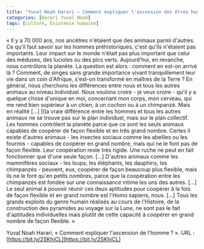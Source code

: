 ```yaml
---
title: "Yuval Noah Harari – Comment expliquer l'ascension des êtres humains ?"
categories: [Harari Yuval Noah]
tags: [Culture, Existence humaine]
---
```


« Il y a 70 000 ans, nos ancêtres n'étaient que des animaux parmi d'autres. Ce qu'il faut savoir sur les hommes préhistoriques, c'est qu'ils n'étaient pas importants. Leur impact sur le monde n'était pas plus important que celui des méduses, des lucioles ou des pics verts. Aujourd'hui, en revanche, nous contrôlons la planète. La question est alors : comment en est-on arrivé là ? Comment, de singes sans grande importance vivant tranquillement leur vie dans un coin d'Afrique, s'est-on transformé en maîtres de la Terre ?  En général, nous cherchons les différences entre nous et tous les autres animaux au niveau individuel. Nous voulons croire - je veux croire - qu'il y a quelque chose d'unique en moi, concernant mon corps, mon cerveau, qui me rend bien supérieur à un chien, à un cochon ou à un chimpanzé. Mais en réalité […] [l]a vraie différence entre les hommes et tous les autres animaux ne se trouve pas sur le plan individuel, mais sur le plan collectif. Les hommes contrôlent la planète parce que ce sont les seuls animaux capables de coopérer de façon flexible et en très grand nombre. Certes il existe d'autres animaux - les insectes sociaux comme les abeilles ou les fourmis - capables de coopérer en grand nombre, mais qui ne le font pas de façon flexible. Leur coopération reste très rigide. Une ruche ne peut en fait fonctionner que d'une seule façon. […] D'autres animaux comme les mammifères sociaux - les loups, les éléphants, les dauphins, les chimpanzés - peuvent, eux, coopérer de façon beaucoup plus flexible, mais ils ne le font qu'en petits nombres, parce que la coopération entre les chimpanzés est fondée sur une connaissance intime les uns des autres. […] Le seul animal à pouvoir réunir ces deux aptitudes pour coopérer à la fois de façon flexible et en grand nombre est l'Homo sapiens, nous. […] Tous les grands exploits du genre humain réalisés au cours de l'Histoire, de la construction des pyramides au voyage sur la Lune, ne sont pas le fait d'aptitudes individuelles mais plutôt de cette capacité à coopérer en grand nombre de façon flexible. »

Yuval Noah Harari, « Comment expliquer l'ascension de l'homme ? ». URL : [https://bit.ly/2SKhiCL](https://bit.ly/2SKhiCL)
